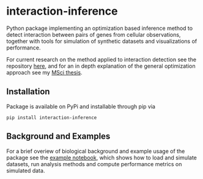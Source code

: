 # interaction-inference

Python package implementing an optimization based inference method to detect interaction between pairs of genes from cellular observations, together with tools for simulation of synthetic datasets and visualizations of performance.

For current research on the method applied to interaction detection see the repository [here](https://github.com/willjgh/M5R), and for an in depth explanation of the general optimization approach see my [MSci thesis](https://github.com/willjgh/Year-4-Project/blob/master/Report/01844345_WH.pdf).

## Installation

Package is available on PyPi and installable through pip via

```
pip install interaction-inference
```

## Background and Examples

For a brief overiew of biological background and example usage of the package see the [example notebook](https://github.com/willjgh/interaction-inference/blob/main/examples/example_notebook.ipynb), which shows how to load and simulate datasets, run analysis methods and compute performance metrics on simulated data.
